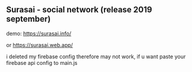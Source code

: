 ## Surasai - social network (release 2019 september)

demo: https://surasai.info/  

or https://surasai.web.app/

i deleted my firebase config therefore may not work, if u want paste your firebase api config to main.js
